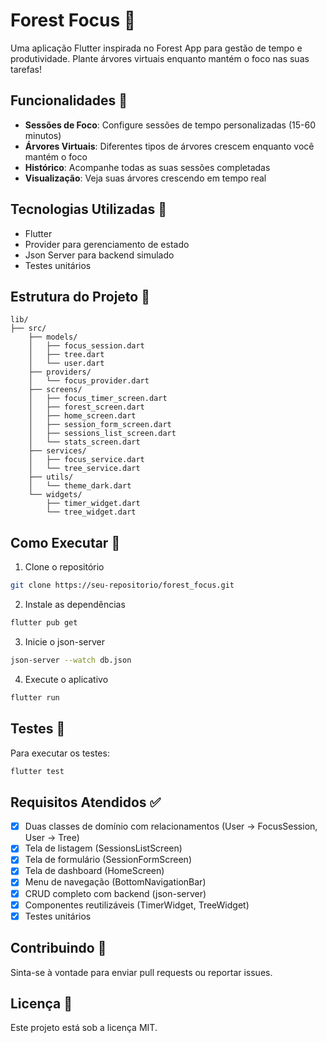 # Forest Focus 🌳

Uma aplicação Flutter inspirada no Forest App para gestão de tempo e produtividade. Plante árvores virtuais enquanto mantém o foco nas suas tarefas!

## Funcionalidades 🌟

- **Sessões de Foco**: Configure sessões de tempo personalizadas (15-60 minutos)
- **Árvores Virtuais**: Diferentes tipos de árvores crescem enquanto você mantém o foco
- **Histórico**: Acompanhe todas as suas sessões completadas
- **Visualização**: Veja suas árvores crescendo em tempo real

## Tecnologias Utilizadas 🚀

- Flutter
- Provider para gerenciamento de estado
- Json Server para backend simulado
- Testes unitários

## Estrutura do Projeto 📁

```
lib/
├── src/
    ├── models/
    │   ├── focus_session.dart
    │   ├── tree.dart
    │   └── user.dart
    ├── providers/
    │   └── focus_provider.dart
    ├── screens/
    │   ├── focus_timer_screen.dart
    │   ├── forest_screen.dart
    │   ├── home_screen.dart
    │   ├── session_form_screen.dart
    │   ├── sessions_list_screen.dart
    │   └── stats_screen.dart
    ├── services/
    │   ├── focus_service.dart
    │   └── tree_service.dart
    ├── utils/
    │   └── theme_dark.dart
    └── widgets/
        ├── timer_widget.dart
        └── tree_widget.dart
```

## Como Executar 🔧

1. Clone o repositório
```bash
git clone https://seu-repositorio/forest_focus.git
```

2. Instale as dependências
```bash
flutter pub get
```

3. Inicie o json-server
```bash
json-server --watch db.json
```

4. Execute o aplicativo
```bash
flutter run
```

## Testes 🧪

Para executar os testes:
```bash
flutter test
```

## Requisitos Atendidos ✅

- [x] Duas classes de domínio com relacionamentos (User -> FocusSession, User -> Tree)
- [x] Tela de listagem (SessionsListScreen)
- [x] Tela de formulário (SessionFormScreen)
- [x] Tela de dashboard (HomeScreen)
- [x] Menu de navegação (BottomNavigationBar)
- [x] CRUD completo com backend (json-server)
- [x] Componentes reutilizáveis (TimerWidget, TreeWidget)
- [x] Testes unitários

## Contribuindo 🤝

Sinta-se à vontade para enviar pull requests ou reportar issues.

## Licença 📝

Este projeto está sob a licença MIT.